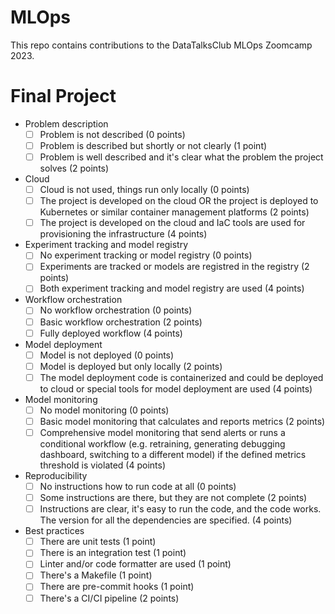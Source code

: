 # MLOps
This repo contains contributions to the DataTalksClub MLOps Zoomcamp 2023.

# Final Project
* Problem description
    * [ ] Problem is not described (0 points)
    * [ ] Problem is described but shortly or not clearly (1 point)
    * [ ] Problem is well described and it's clear what the problem the project solves (2 points)
* Cloud
    * [ ] Cloud is not used, things run only locally (0 points)
    * [ ] The project is developed on the cloud OR the project is deployed to Kubernetes or similar container management platforms (2 points)
    * [ ] The project is developed on the cloud and IaC tools are used for provisioning the infrastructure (4 points)
* Experiment tracking and model registry
    * [ ] No experiment tracking or model registry (0 points)
    * [ ] Experiments are tracked or models are registred in the registry (2 points)
    * [ ] Both experiment tracking and model registry are used (4 points)
* Workflow orchestration
    * [ ] No workflow orchestration (0 points)
    * [ ] Basic workflow orchestration (2 points)
    * [ ] Fully deployed workflow (4 points)
* Model deployment
    * [ ] Model is not deployed (0 points)
    * [ ] Model is deployed but only locally (2 points)
    * [ ] The model deployment code is containerized and could be deployed to cloud or special tools for model deployment are used (4 points)
* Model monitoring
    * [ ] No model monitoring (0 points)
    * [ ] Basic model monitoring that calculates and reports metrics (2 points)
    * [ ] Comprehensive model monitoring that send alerts or runs a conditional workflow (e.g. retraining, generating debugging dashboard, switching to a different model) if the defined metrics threshold is violated (4 points) 
* Reproducibility
    * [ ] No instructions how to run code at all (0 points)
    * [ ] Some instructions are there, but they are not complete (2 points)
    * [ ] Instructions are clear, it's easy to run the code, and the code works. The version for all the dependencies are specified. (4 points)
* Best practices
    * [ ] There are unit tests (1 point)
    * [ ] There is an integration test (1 point)
    * [ ] Linter and/or code formatter are used (1 point)
    * [ ] There's a Makefile (1 point)
    * [ ] There are pre-commit hooks (1 point)
    * [ ] There's a CI/CI pipeline (2 points)
